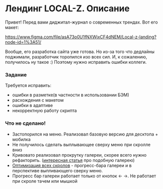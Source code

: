 # Лендинг LOCAL-Z. Описание

Привет! Перед вами диджитал-журнал о современных трендах. Вот его макет:

https://www.figma.com/file/asA73o0U1fNXWjxCF4dNEM/Local-z-landing?node-id=1%3A51/

Вообще, его разработка сайта уже готова. Но из-за того что дедлайны поджимали, разработчик торопился изо всех сил. И, к сожалению, получилось ну такое :) Поэтому нужно исправить ошибки коллеги.

### Задание

Требуется исправить:

- ошибки в разметке(в частности в использовании БЭМ)
- расхождения с макетом
- ошибки в адаптиве
- некорректную работу скрипта

### Что не сделано!

- Застопорился на меню. Реализовал базовую версию для десктопа + мобилка
- Не получилось сделать выплывающее сверху меню при скролле вниз
- Кривовато реализовал прокрутку галереи, скорее всего нужно рефакторить.
  ([интересная статья](https://www.aleksandrhovhannisyan.com/blog/image-carousel-tutorial/) про подобную галерею)
- [Оптимизация всех скролов](https://doka.guide/js/throttle/) - прогресс-бара галереи и в перспективе выпливающего сверху меню.
- Прогресс бар галереи работает только от кнопок <- ->. Не работает при скроле тачем или мышкой
